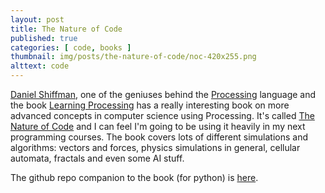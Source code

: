 ```yaml
---
layout: post
title: The Nature of Code
published: true
categories: [ code, books ]
thumbnail: img/posts/the-nature-of-code/noc-420x255.png
alttext: code
---
```


<a href="https://twitter.com/shiffman">Daniel Shiffman</a>, one of the geniuses behind the <a href="https://processing.org/">Processing</a> language and 
the book <a href="http://learningprocessing.com/">Learning Processing</a> has a really interesting book on more advanced concepts in computer science 
using Processing. It's called <a href="https://natureofcode.com/book/">The Nature of Code</a> and I can feel I'm going to be using it heavily in 
my next programming courses. The book covers lots of different simulations and algorithms: vectors and forces, physics simulations in general, 
cellular automata, fractals and even some AI stuff. 

The github repo companion to the book (for python) is <a href="https://github.com/nature-of-code/The-Nature-of-Code-Examples-Python">here</a>.